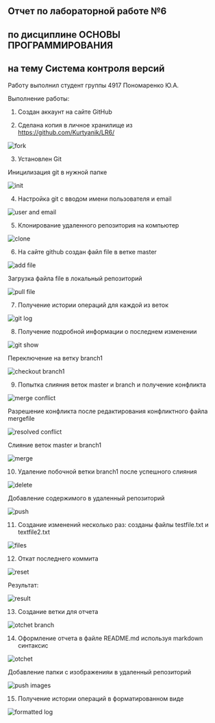 ## Отчет по лабораторной работе №6

## по дисциплине ОСНОВЫ ПРОГРАММИРОВАНИЯ

## на тему Система контроля версий

Работу выполнил студент группы 4917 Пономаренко Ю.А.

Выполнение работы:

1. Создан аккаунт на сайте GitHub

2. Сделана копия в личное хранилище из https://github.com/Kurtyanik/LR6/

![fork](Images/1.png)

3. Установлен Git

Иницилизация git в нужной папке 

![init](Images/2.png)

4. Настройка git с вводом имени пользователя и email 

![user and email](Images/3.png)

5. Клонирование удаленного репозитория на компьютер

![clone](Images/4.png)

6. На сайте github создан файл file в ветке master

![add file](Images/5.png)

Загрузка файла file в локальный репозиторий

![pull file](Images/6.png)

7. Получение истории операций для каждой из веток

![git log](Images/7.png)

8. Получение подробной информации о последнем изменении

![git show](Images/8.png)

Переключение на ветку branch1

![checkout branch1](Images/9.png)

9. Попытка слияния веток master и branch и получение конфликта

![merge conflict](Images/10.png)

Разрешение конфликта после редактирования конфликтного файла mergefile

![resolved conflict](Images/11.png)

Слияние веток master и branch1

![merge](Images/12.png)

10. Удаление побочной ветки branch1 после успешного слияния

![delete](Images/13.png)

Добавление содержимого в удаленный репозиторий

![push](Images/14.png)

11. Создание изменений несколько раз: созданы файлы testfile.txt и textfile2.txt

![files](Images/15.png)

12. Откат последнего коммита 

![reset](Images/16.png)

Результат:

![result](Images/17.png)

13. Создание ветки для отчета

![otchet branch](Images/18.png)

14. Оформление отчета в файле README.md используя markdown синтаксис

![otchet](Images/19.png)

Добавление папки с изображенияи в удаленный репозиторий

![push images](Images/20.png)

15. Получение истории операций в форматированном виде

![formatted log](Images/21.png)